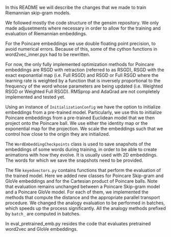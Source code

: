 In this README we will describe the changes that we made to train Riemannian 
skip-gram models.

We followed mostly the code structure of the gensim repository. We
only made adjusetments where necessary in order to allow for the training and
evaluation of Riemannian embeddings.

For the Poincare embeddings we use double floating point precision, to avoid
numerical errors. Because of this, some of the cython functions in
word2vec\_inner.pyx had to be rewritten.

For now, the only fully implemented optimization methods for Poincare embeddings
are RSGD with retraction (referred to as RSGD), RSGD with the exact exponantial
map (i.e. Full RSGD) and RSGD or Full RSGD where the learning rate is weighted
by a function that is inversely proportional to the frequency of the word whose
parameters are being updated (i.e. Weighted RSGD or Weighted Full RSGD). RMSprop
and AdaGrad are not completely implemented and tested yet.

Using an instance of `InitializationConfig` we have the option to initialize
embeddings from a pre-trained model.  Particularly, we use this to initialize
Poincare embeddings from a pre-trained Euclidean model that we then project 
onto the Poincare ball. We use either the identity map or the exponential map 
for the projection. We scale the embeddings such that we control how close to
the origin they are initialized.

The `WordEmbeddingCheckpoints` class is used to save snapshots of the embeddings
of some words during training, in order to be able to create animations with how
they evolve. It is usually used with 2D embeddings. The words for which we save
the snapshots need to be provided.

The file `keyedvectors.py` contains functions that perform the evaluation of the
trained model. Here we added new classes for Poincare Skip-gram and GloVe
embeddings and for the Cartesian product of Poincare balls. Note that evaluation
remains unchanged between a Poincare Skip-gram model and a Poincare GloVe model.
For each of them, we implemented the methods that compute the distance and the
appropriate parallel transport procedure. We changed the analogy evaluation to
be performed in batches, which speeds up the process significantly. All the
analogy methods prefixed by `batch_` are computed in batches.

In eval\_pretrained\_emb.py resides the code that evaluates pretrained word2vec
and GloVe embeddings.

